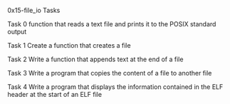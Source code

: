 0x15-file_io Tasks

Task 0
function that reads a text file and prints it to the POSIX standard output

Task 1
Create a function that creates a file

Task 2
Write a function that appends text at the end of a file

Task 3
Write a program that copies the content of a file to another file

Task 4
Write a program that displays the information contained in the ELF header
at the start of an ELF file
